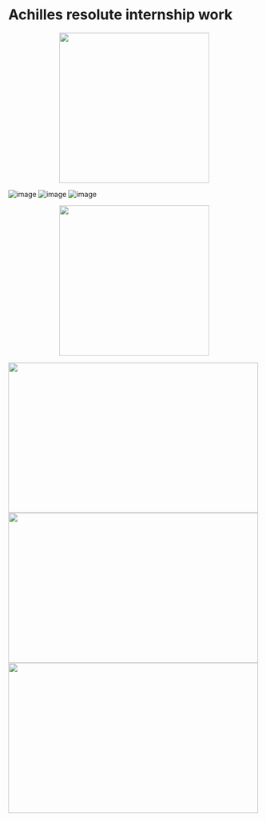 # Achilles resolute internship work

<p align="center">
  <img width="300" height="300" src="https://user-images.githubusercontent.com/33135767/92498070-cadef380-f217-11ea-9ab2-190068a9cab6.png"">
</p>

![image](https://user-images.githubusercontent.com/33135767/92499030-03cb9800-f219-11ea-9a7c-976b836a1de6.png)
![image](https://user-images.githubusercontent.com/33135767/92499064-0e862d00-f219-11ea-88f9-ec72f654bc57.png)
![image](https://user-images.githubusercontent.com/33135767/92499107-19d95880-f219-11ea-9ee0-9994645baa3d.png)


<p align="center">
  <img width="300" height="300" src="https://user-images.githubusercontent.com/33135767/92501002-9a995400-f21b-11ea-82c9-adf5076ec593.png">
</p>

<img src="https://user-images.githubusercontent.com/33135767/92499374-6b81e300-f219-11ea-80b8-624a8c145cb2.png" width="500" height="300">

<img src="https://user-images.githubusercontent.com/33135767/92499438-7b99c280-f219-11ea-88c2-e90980192234.png" width="500" height="300">

<img src="https://user-images.githubusercontent.com/33135767/92499472-88b6b180-f219-11ea-83b0-48e981d7b35b.png" width="500" height="300">

